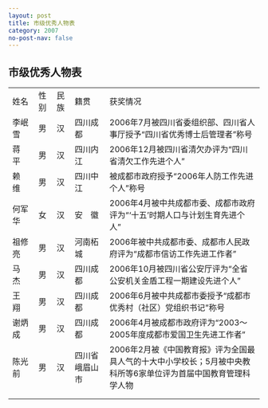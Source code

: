 ```yaml
---
layout: post
title: 市级优秀人物表
category: 2007
no-post-nav: false
---
```


## 市级优秀人物表

<table>
   <tr>
      <td>姓名</td>
      <td>性别</td>
      <td>民族</td>
      <td>籍贯</td>
      <td>获奖情况</td>
   </tr>
   <tr>
      <td>李岷雪</td>
      <td>男</td>
      <td>汉</td>
      <td>四川成都</td>
      <td>2006年7月被四川省委组织部、四川省人事厅授予“四川省优秀博士后管理者”称号</td>
   </tr>
   <tr>
      <td>蒋　平</td>
      <td>男</td>
      <td>汉</td>
      <td>四川内江</td>
      <td>2006年12月被四川省清欠办评为“四川省清欠工作先进个人”</td>
   </tr>
   <tr>
      <td>赖　维</td>
      <td>男</td>
      <td>汉</td>
      <td>四川中江</td>
      <td>被成都市政府授予“2006年人防工作先进个人”称号</td>
   </tr>
   <tr>
      <td>何军华</td>
      <td>女</td>
      <td>汉</td>
      <td>安　徽</td>
      <td>2006年4月被中共成都市委、成都市政府评为“‘十五’时期人口与计划生育先进个人”</td>
   </tr>
   <tr>
      <td>祖修亮</td>
      <td>男</td>
      <td>汉</td>
      <td>河南柘城</td>
      <td>2006年被中共成都市委、成都市人民政府评为“成都市信访工作先进工作者”</td>
   </tr>
   <tr>
      <td>马　杰</td>
      <td>男</td>
      <td>汉</td>
      <td>四川成都</td>
      <td>2006年10月被四川省公安厅评为“全省公安机关金盾工程一期建设先进个人”</td>
   </tr>
   <tr>
      <td>王　翔</td>
      <td>男</td>
      <td>汉</td>
      <td>四川成都</td>
      <td>2006年6月被中共成都市委授予“成都市优秀村（社区）党组织书记”称号</td>
   </tr>
   <tr>
      <td>谢炳成</td>
      <td>男</td>
      <td>汉</td>
      <td>四川成都</td>
      <td>2006年4月被成都市政府评为“2003～2005年度成都市爱国卫生先进工作者”</td>
   </tr>
   <tr>
      <td>陈光前</td>
      <td>男</td>
      <td>汉</td>
      <td>四川省峨眉山市</td>
      <td>2006年2月被《中国教育报》评为全国最具人气的十大中小学校长；5月被中央教科所等6家单位评为首届中国教育管理科学人物</td>
   </tr>
   <tr>
      <td></td>
   </tr>
   <tr>
      <td></td>
   </tr>
</table>